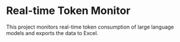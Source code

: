 # Real-time Token Monitor

This project monitors real-time token consumption of large language models and exports the data to Excel.